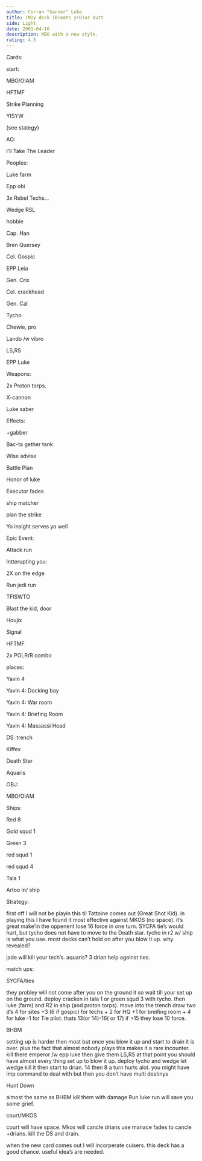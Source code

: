 ```yaml
---
author: Corran "Ganner" Luke
title: (M)y deck (B)eats y(O)ur butt
side: Light
date: 2001-04-16
description: MBO with a new style.
rating: 4.5
---
```

Cards: 

start:
MBO/OIAM
HFTMF
Strike Planning
YISYW
(see stategy)

AO:
I’ll Take The Leader

Peoples:
Luke farm
Epp obi
3x Rebel Techs...
Wedge RSL
hobbie
Cap. Han
Bren Quersey
Col. Gospic
EPP Leia
Gen. Crix
Col. crackhead
Gen. Cal
Tycho
Chewie, pro
Lando /w vibro
LS,RS
EPP Luke

Weapons:
2x Proton torps.
X-cannon
Luke saber

Effects:
+gabber
Bac-ta gether tank
Wise advise
Battle Plan
Honor of luke
Executor fades
ship matcher
plan the strike
Yo insight serves yo well

Epic Event:
Attack run

Intterupting you:
2X on the edge
Run jedi run
TFISWTO
Blast the kid, door
Houjix
Signal
HFTMF
2x POLR/R combo

places:
Yavin 4
Yavin 4: Docking bay
Yavin 4: War room
Yavin 4: Briefing Room
Yavin 4: Massassi Head
DS: trench
Kiffex
Death Star
Aquaris

OBJ:
MBO/OIAM

Ships:
Red 8
Gold squd 1
Green 3
red squd 1
red squd 4
Tala 1
Artoo in/ ship














Strategy: 

first off I will not be playin this til Tattoine comes out (Great Shot Kid). in playing this I have found it most effective against MKOS (no space). it’s great make’in the oppenent lose 16 force in one turn. SYCFA tie’s would hurt, but tycho does not have to move to the Death star. tycho in r2 w/ ship is what you use. most decks can’t hold on after you blow it up. why revealed?
jade will kill your tech’s. aquaris? 3 drian help ageinst ties.

match ups:

SYCFA/ties
they probley will not come after you on the ground it so wait till your set up on the ground. deploy cracken in tala 1 or green squd 3 with tycho. then luke (farm) and R2 in ship (and proton torps). move into the trench draw two d’s 4 for sites +3 (6 if gospic) for techs + 2 for HQ +1 for breifing room + 4 for luke -1 for Tie pilot. thats 13(or 14)-16( or 17) if  >15 they lose 10 force.

BHBM
setting up is harder then most but once you blow it up and start to drain it is over. plus the fact that almost nobody plays this makes it a rare incounter. kill there emperor /w epp luke then give them LS,RS at that point you should have almost every thing set up to blow it up. deploy tycho and wedge let wedge kill it then start to drian. 14 then 8 a turn hurts alot. you might have imp command to deal with but then you don’t have multi destinys

Hunt Down
almost the same as BHBM kill them with damage Run luke run will save you some grief.

court/MKOS 
court will have space. Mkos will cancle drians use manace fades to cancle +drians. kill the DS and drain.


when the new card comes out I will incorperate cuisers. this deck has a good chance. useful idea’s are needed.






